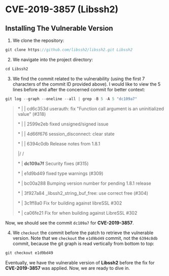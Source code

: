 # CVE-2019-3857 (Libssh2)

## Installing The Vulnerable Version

1. We clone the repository:

```C
git clone https://github.com/libssh2/libssh2.git Libssh2
```

2. We navigate into the project directory:

```C
cd Libssh2
```

3. We find the commit related to the vulnerability (using the first 7 characters of the commit ID provided above). I would like to view the 5 lines before and after the concerned commit for better context:

```C
git log --graph --oneline --all | grep -B 5 -A 5 "dc109a7"
```

> \* | | cd6c353d userauth: fix "Function call argument is an uninitialized value" (#318)
>
> \* | | 2599e2eb fixed unsigned/signed issue
>
> \* | | 4d66f676 session_disconnect: clear state
>
> \* | | 6394c0db Release notes from 1.8.1
>
> |/ /
>
> \* | **dc109a7f** Security fixes (#315)
>
> \* | e1d9bd49 fixed type warnings (#309)
>
> \* | bc00a288 Bumping version number for pending 1.8.1 release
>
> \* | 3f927a84 _libssh2_string_buf_free: use correct free (#304)
>
> \* | 3c1ff8a0 Fix for building against libreSSL #302
>
> \* | ca06fe21 Fix for when building against LibreSSL #302

Now, we should see the commit `dc109a7` for **CVE-2019-3857**.

4. We `checkout` the commit before the patch to retrieve the vulnerable version. Note that we `checkout` the `e1d9bd49` commit, not the `6394c0db` commit, because the git graph is read vertically from bottom to top:

```C
git checkout e1d9bd49
```

Eventually, we have the vulnerable version of **Libssh2** before the fix for **CVE-2019-3857** was applied. Now, we are ready to dive in.

